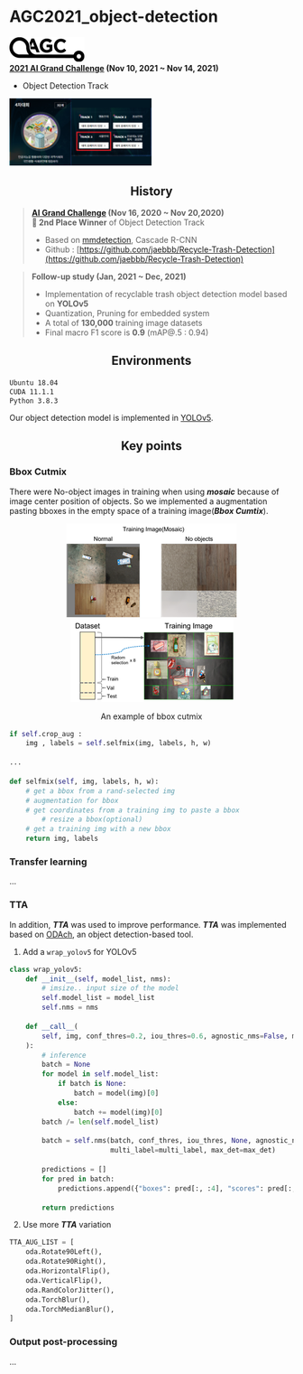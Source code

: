 # AGC2021_object-detection
![](asset/agc2021_1.png)  
**[2021 AI Grand Challenge](https://www.ai-challenge.or.kr/) (Nov 10, 2021 ~ Nov 14, 2021)**  
- Object Detection Track  
<img src="asset/agc2021_2.png" width="50%"/>


## <div align="center">History</div>
> **[AI Grand Challenge](http://www.ai-challenge.kr) (Nov 16, 2020  ~ Nov 20,2020)**  
**🥈 2nd Place Winner** of Object Detection Track  
>- Based on [mmdetection](https://github.com/open-mmlab/mmdetection), Cascade R-CNN
>- Github : [https://github.com/jaebbb/Recycle-Trash-Detection](https://github.com/jaebbb/Recycle-Trash-Detection)

> **Follow-up study (Jan, 2021 ~ Dec, 2021)**  
>- Implementation of recyclable trash object detection model based on **YOLOv5**
>- Quantization, Pruning for embedded system
>- A total of **130,000** training image datasets
>- Final macro F1 score is **0.9** (mAP@.5 : 0.94)


## <div align="center">Environments</div>
```
Ubuntu 18.04   
CUDA 11.1.1
Python 3.8.3
```
Our object detection model is implemented in [YOLOv5](https://github.com/ultralytics/yolov5).


## <div align="center">Key points</div>
### Bbox Cutmix 
There were No-object images in training when using ***mosaic*** because of image center position of objects. So we implemented a augmentation pasting bboxes in the empty space of a training image(***Bbox Cumtix***).
<div align="center">
<img src="asset/image01.png" hspace=20/><img src="asset/image02.png" hspace=20/>
<p>An example of bbox cutmix</p>
</div>

```python
if self.crop_aug :
    img , labels = self.selfmix(img, labels, h, w)

...

def selfmix(self, img, labels, h, w):
    # get a bbox from a rand-selected img
    # augmentation for bbox
    # get coordinates from a training img to paste a bbox
        # resize a bbox(optional)
    # get a training img with a new bbox
    return img, labels
```

### Transfer learning
...

### TTA
In addition, ***TTA*** was used to improve performance. ***TTA*** was implemented based on [ODAch](https://github.com/kentaroy47/ODA-Object-Detection-ttA), an object detection-based tool.

1) Add a `wrap_yolov5` for YOLOv5
```python
class wrap_yolov5:
    def __init__(self, model_list, nms):
        # imsize.. input size of the model
        self.model_list = model_list
        self.nms = nms

    def __call__(
        self, img, conf_thres=0.2, iou_thres=0.6, agnostic_nms=False, multi_label=True, max_det=140
    ):
        # inference
        batch = None
        for model in self.model_list:
            if batch is None:
                batch = model(img)[0]
            else:
                batch += model(img)[0]
        batch /= len(self.model_list)

        batch = self.nms(batch, conf_thres, iou_thres, None, agnostic_nms,
                         multi_label=multi_label, max_det=max_det)

        predictions = []
        for pred in batch:
            predictions.append({"boxes": pred[:, :4], "scores": pred[:, 4], "labels": pred[:, 5]})

        return predictions
```
2) Use more ***TTA*** variation
```python
TTA_AUG_LIST = [
    oda.Rotate90Left(),
    oda.Rotate90Right(),
    oda.HorizontalFlip(),
    oda.VerticalFlip(),
    oda.RandColorJitter(),
    oda.TorchBlur(),
    oda.TorchMedianBlur(),
]
```

### Output post-processing
...


